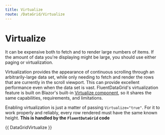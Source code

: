 ```yaml
---
title: Virtualize
route: /DataGrid/Virtualize
---
```

# Virtualize

It can be expensive both to fetch and to render large numbers of items. If the amount of data you're
displaying might be large, you should use either paging or virtualization.

Virtualization provides the appearance of continuous scrolling through an arbitrarily-large data set,
while only needing to fetch and render the rows that are currently in the scroll viewport. This can provide
excellent performance even when the data set is vast. FluentDataGrid's virtualization feature is built on Blazor's
built-in [Virtualize component](https://docs.microsoft.com/en-us/aspnet/core/blazor/components/virtualization?view=aspnetcore-6.0),
so it shares the same capabilities, requirements, and limitations.

Enabling virtualization is just a matter of passing `Virtualize="true"`. For it to work
properly and reliably, every row rendered must have the same known height. **This is handled by the `FluentDataGrid` code**

{{ DataGridVirtualize }}
